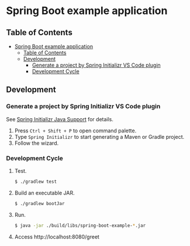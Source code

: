 # Spring Boot example application

## Table of Contents

- [Spring Boot example application](#spring-boot-example-application)
    - [Table of Contents](#table-of-contents)
    - [Development](#development)
        - [Generate a project by Spring Initializr VS Code plugin](#generate-a-project-by-spring-initializr-vs-code-plugin)
        - [Development Cycle](#development-cycle)

## Development

### Generate a project by Spring Initializr VS Code plugin

See [Spring Initializr Java Support](https://marketplace.visualstudio.com/items?itemName=vscjava.vscode-spring-initializr) for details.

1. Press `Ctrl + Shift + P` to open command palette.
1. Type `Spring Initializr` to start generating a Maven or Gradle project.
1. Follow the wizard.

### Development Cycle

1. Test.
    ```bash
    $ ./gradlew test
    ```
1. Build an executable JAR.
    ```bash
    $ ./gradlew bootJar
    ```
1. Run.
    ```bash
    $ java -jar ./build/libs/spring-boot-example-*.jar
    ```
1. Access http://localhost:8080/greet
